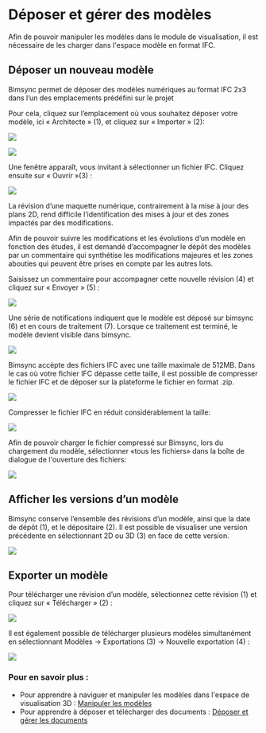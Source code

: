 # Déposer et gérer des modèles

Afin de pouvoir manipuler les modèles dans le module de visualisation, il est nécessaire de les charger dans l'espace modèle en format IFC.

## Déposer un nouveau modèle

Bimsync permet de déposer des modèles numériques au format IFC 2x3 dans l’un des emplacements prédéfini sur le projet

Pour cela, cliquez sur l’emplacement où vous souhaitez déposer votre modèle, ici « Architecte » \(1\), et cliquez sur « Importer » \(2\):

![](../.gitbook/assets/deposer-et-gerer-des-modeles-image-01.PNG)

![](../.gitbook/assets/deposer-et-gerer-des-modeles-image-02.PNG)

Une fenêtre apparaît, vous invitant à sélectionner un fichier IFC. Cliquez ensuite sur « Ouvrir »\(3\) :

![](../.gitbook/assets/deposer-et-gerer-des-modeles-image-03.PNG)

La révision d’une maquette numérique, contrairement à la mise à jour des plans 2D, rend difficile l’identification des mises à jour et des zones impactés par des modifications.

Afin de pouvoir suivre les modifications et les évolutions d’un modèle en fonction des études, il est demandé d’accompagner le dépôt des modèles par un commentaire qui synthétise les modifications majeures et les zones abouties qui peuvent être prises en compte par les autres lots.

Saisissez un commentaire pour accompagner cette nouvelle révision \(4\) et cliquez sur « Envoyer » \(5\) :

![](../.gitbook/assets/deposer-et-gerer-des-modeles-image-04.PNG)

Une série de notifications indiquent que le modèle est déposé sur bimsync \(6\) et en cours de traitement \(7\). Lorsque ce traitement est terminé, le modèle devient visible dans bimsync.

![](../.gitbook/assets/deposer-et-gerer-des-modeles-image-05.PNG)

Bimsync accèpte des fichiers IFC avec une taille maximale de 512MB. Dans le cas où votre fichier IFC dépasse cette taille, il est possible de compresser le fichier IFC et de déposer sur la plateforme le fichier en format .zip.

![](../.gitbook/assets/compression-mn-2.png)

Compresser le fichier IFC en réduit considérablement la taille:

![](../.gitbook/assets/compression-mn-1.png)

 Afin de pouvoir charger le fichier compressé sur Bimsync, lors du chargement du modèle, sélectionner «tous les fichiers» dans la boîte de dialogue de l'ouverture des fichiers:

![](../.gitbook/assets/compression-mn-3.png)

## Afficher les versions d’un modèle

Bimsync conserve l’ensemble des révisions d’un modèle, ainsi que la date de dépôt \(1\), et le dépositaire \(2\). Il est possible de visualiser une version précédente en sélectionnant 2D ou 3D \(3\) en face de cette version.

![](../.gitbook/assets/deposer-et-gerer-des-modeles-image-06.PNG)

## Exporter un modèle

Pour télécharger une révision d’un modèle, sélectionnez cette révision \(1\) et cliquez sur « Télécharger » \(2\) :

![](../.gitbook/assets/deposer-et-gerer-des-modeles-image-07.PNG)

Il est également possible de télécharger plusieurs modèles simultanément en sélectionnant Modèles -&gt; Exportations \(3\) -&gt; Nouvelle exportation \(4\) :

![](../.gitbook/assets/deposer-et-gerer-des-modeles-image-08.PNG)

### Pour en savoir plus :

* Pour apprendre à naviguer et manipuler les modèles dans l'espace de visualisation 3D : [Manipuler les modèles](manipuler-les-modeles.md)
* Pour apprendre à déposer et télécharger des documents : [Déposer et gérer les documents](deposer-et-gerer-des-documents.md)

